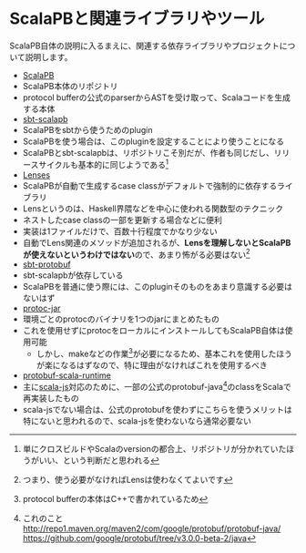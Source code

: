 # ScalaPBと関連ライブラリやツール

ScalaPB自体の説明に入るまえに、関連する依存ライブラリやプロジェクトについて説明します。


- [ScalaPB](https://github.com/trueaccord/ScalaPB)
 - ScalaPB本体のリポジトリ
 - protocol bufferの公式のparserからASTを受け取って、Scalaコードを生成する本体
- [sbt-scalapb](https://github.com/trueaccord/sbt-scalapb)
 - ScalaPBをsbtから使うためのplugin
 - ScalaPBを使う場合は、このpluginを設定することにより使うことになる
 - ScalaPBとsbt-scalapbは、リポジトリこそ別だが、作者も同じだし、リリースサイクルも基本的に同じようである[^scalapb-and-plugin]
- [Lenses](https://github.com/trueaccord/Lenses)
 - ScalaPBが自動で生成するcase classがデフォルトで強制的に依存するライブラリ
 - Lensというのは、Haskell界隈などを中心に使われる関数型のテクニック
 - ネストしたcase classの一部を更新する場合などに便利
 - 実装は1ファイルだけで、百数十行程度でかなり少ない
 - 自動でLens関連のメソッドが追加されるが、**Lensを理解しないとScalaPBが使えないというわけではない**ので、あまり怖がる必要はない[^lens]
- [sbt-protobuf](https://github.com/sbt/sbt-protobuf)
 - sbt-scalapbが依存している
 - ScalaPBを普通に使う際には、このpluginそのものをあまり意識する必要はないはず
- [protoc-jar](https://github.com/os72/protoc-jar)
 - 環境ごとのprotocのバイナリを1つのjarにまとめたもの
 - これを使用せずにprotocをローカルにインストールしてもScalaPB自体は使用可能
   - しかし、makeなどの作業[^protoc]が必要になるため、基本これを使用したほうが楽になるはずなので、特に理由がなければこれを使用するべき
- [protobuf-scala-runtime](https://github.com/trueaccord/protobuf-scala-runtime)
 - 主に[scala-js](http://www.scala-js.org/)対応のために、一部の公式のprotobuf-java[^protobuf-java]のclassをScalaで再実装したもの
 - scala-jsでない場合は、公式のprotobufを使わずにこちらを使うメリットは特にないと思われるので、scala-jsを使わないなら通常必要ない


[^scalapb-and-plugin]: 単にクロスビルドやScalaのversionの都合上、リポジトリが分かれていたほうがいい、という判断だと思われる
[^lens]: つまり、使う必要がなければLensは使わなくてよいです
[^protoc]: protocol bufferの本体はC++で書かれているため
[^protobuf-java]: これのこと http://repo1.maven.org/maven2/com/google/protobuf/protobuf-java/ https://github.com/google/protobuf/tree/v3.0.0-beta-2/java
